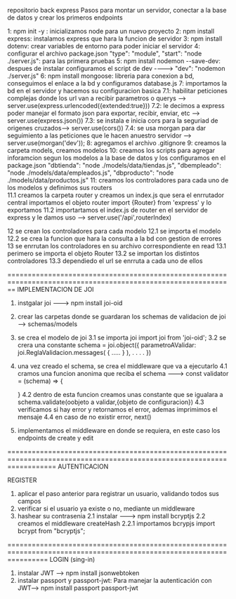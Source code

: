 repositorio back express
Pasos para montar un servidor, conectar a la base de datos y crear los primeros endpoints

1: npm init -y : inicializamos node para un nuevo proyecto
2: npm install express: instalamos express que hara la funcion de servidor
3: npm install dotenv: crear variables de entorno para poder iniciar el servidor
4: configurar el archivo package.json   "type": "module", "start": "node ./server.js": para las primera pruebas
5: npm install nodemon --save-dev: despues de instalar configuramos el script de dev ---->   "dev": "nodemon ./server.js"
6: npm install mongoose: libreria para conexion a bd, conseguimos el enlace a la bd y configuramos database.js
7: importamos la bd en el servidor y hacemos su configuracion basica
    7.1: habilitar peticiones complejas donde los url van a recibir parametros o querys --> server.use(express.urlencoded({extended:true})) 
    7.2: le decimos a express poder manejar el formato json para exportar, recibir, enviar, etc --> server.use(express.json())
    7.3: se instala e inicia cors para la seguriad de origenes cruzados--> server.use(cors())
    7.4: se usa morgan para dar seguimiento a las peticiones que le hacen anuestro servidor --> server.use(morgan('dev'));
8: agregamos el archivo .gitignore
9: creamos la carpeta models, creamos modelos 
10: creamos los scripts para agregar inforamcion segun los modelos a la base de datos   y los configuramos en el package.json
    "dbtienda": "node ./models/data/tiendas.js",
    "dbempleado": "node ./models/data/empleados.js",
    "dbproducto": "node ./models/data/productos.js"
11: creamos los controladores para cada uno de los modelos y definimos sus routers  
    11.1 creamos la carpeta router y creamos un index.js que sera el enrrutador central importamos el objeto router import {Router} from 'express' y lo exportamos
    11.2 importartamos el index.js de router en el servidor de express y le damos uso --> server.use('/api',routerIndex)
    
12 se crean los controladores para cada modelo
    12.1 se importa el modelo
    12.2 se crea la funcion que hara la consulta a la bd con gestion de errores 
13 se enrrutan los controladores en su archivo correspondiente en read
    13.1 perimero se importa el objeto Router
    13.2 se importan los distintos controladores
    13.3 dependiedo el url se enrruta a cada uno de ellos


==============================================================================================================
IMPLEMENTACION DE JOI
1. instgalar joi ---> npm install joi-oid
2. crear las carpetas donde se guardaran los schemas de validacion de joi --> schemas/models
3. se crea el modelo de joi
    3.1 se importa joi import joi from 'joi-oid';
    3.2 se crera una constante schema = joi.object({
        parametroAValidar: joi.ReglaValidacion.messages(
            {
                .....
            }
        ),
        .
        .
        .
        .
    })
4. una vez creado el schema, se crea el  middleware que va a ejecutarlo
    4.1 cramos una funcion anonima que reciba el schema ---> const validator = (schema) => {
        
    }
    4.2 dentro de esta funcion creamos unas constante que se igualara a schema.validate(oobjeto a validar,{objeto de configuracion})
    4.3 verificamos si hay error y retornamos el error, ademas imprimimos el mensaje
    4.4 en caso de no existir error, next()
5. implementamos el middleware en donde se requiera, en este caso los endpoints de create y edit

========================================================================================================================
AUTENTICACION

REGISTER
1. aplicar el paso anterior para registrar un usuario, validando todos sus campos
2. verificar si el usuario ya existe o no, mediante un middleware
3. hashear su contrasenia
    2.1 instalar ---> npm install bcryptjs
    2.2 creamos el middleware createHash
        2.2.1 importamos bcrypjs import bcrypt from "bcryptjs";


======================================================================================================================
LOGIN (sing-in)
1. instalar JWT --> npm install jsonwebtoken
2. instalar passport y passport-jwt: Para manejar la autenticación con JWT--> npm install passport passport-jwt